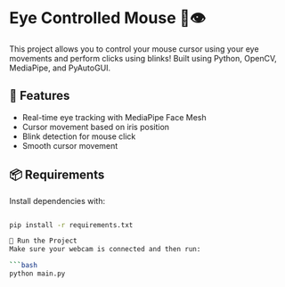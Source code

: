 # Eye Controlled Mouse 🎯👁️

This project allows you to control your mouse cursor using your eye movements and perform clicks using blinks! Built using Python, OpenCV, MediaPipe, and PyAutoGUI.

## 🔧 Features

- Real-time eye tracking with MediaPipe Face Mesh
- Cursor movement based on iris position
- Blink detection for mouse click
- Smooth cursor movement

## 📦 Requirements

Install dependencies with:

```bash

pip install -r requirements.txt

🚀 Run the Project
Make sure your webcam is connected and then run:

```bash
python main.py
